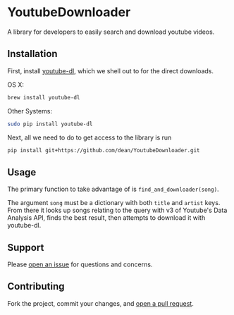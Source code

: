 # YoutubeDownloader 

A library for developers to easily search and download youtube videos.

## Installation

First, install [youtube-dl](https://github.com/rg3/youtube-dl), which we shell
out to for the direct downloads.

OS X:
```sh
brew install youtube-dl
```

Other Systems:
```sh
sudo pip install youtube-dl
```

Next, all we need to do to get access to the library is run
```sh
pip install git+https://github.com/dean/YoutubeDownloader.git
```

## Usage

The primary function to take advantage of is ```find_and_downloader(song)```.

The argument ```song``` must be a dictionary with both ```title``` and
```artist``` keys. From there it looks up songs relating to the query with
v3 of Youtube's Data Analysis API, finds the best result, then attempts to
download it with youtube-dl.

## Support

Please [open an issue](https://github.com/dean/YoutubeDownloader/issues/new) for questions and concerns.

## Contributing

Fork the project, commit your changes, and [open a pull request](https://github.com/dean/YoutubeDownloader/compare/).
